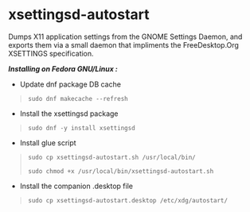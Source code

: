 # xsettingsd-autostart
Dumps X11 application settings from the GNOME Settings Daemon, and exports them via a small daemon that impliments the FreeDesktop.Org XSETTINGS specification. 

__*Installing on Fedora GNU/Linux :*__
* Update dnf package DB cache
>     sudo dnf makecache --refresh 

* Install the xsettingsd package
>     sudo dnf -y install xsettingsd 

* Install glue script 
>     sudo cp xsettingsd-autostart.sh /usr/local/bin/ 
>     
>     sudo chmod +x /usr/local/bin/xsettingsd-autostart.sh 

* Install the companion .desktop file 
>     sudo cp xsettingsd-autostart.desktop /etc/xdg/autostart/ 
